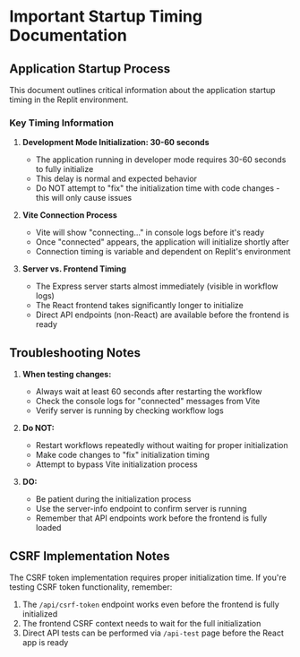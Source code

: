 # Important Startup Timing Documentation

## Application Startup Process

This document outlines critical information about the application startup timing in the Replit environment.

### Key Timing Information

1. **Development Mode Initialization: 30-60 seconds**
   - The application running in developer mode requires 30-60 seconds to fully initialize
   - This delay is normal and expected behavior
   - Do NOT attempt to "fix" the initialization time with code changes - this will only cause issues

2. **Vite Connection Process**
   - Vite will show "connecting..." in console logs before it's ready
   - Once "connected" appears, the application will initialize shortly after
   - Connection timing is variable and dependent on Replit's environment

3. **Server vs. Frontend Timing**
   - The Express server starts almost immediately (visible in workflow logs)
   - The React frontend takes significantly longer to initialize
   - Direct API endpoints (non-React) are available before the frontend is ready

## Troubleshooting Notes

1. **When testing changes:**
   - Always wait at least 60 seconds after restarting the workflow
   - Check the console logs for "connected" messages from Vite
   - Verify server is running by checking workflow logs

2. **Do NOT:**
   - Restart workflows repeatedly without waiting for proper initialization
   - Make code changes to "fix" initialization timing
   - Attempt to bypass Vite initialization process

3. **DO:**
   - Be patient during the initialization process
   - Use the server-info endpoint to confirm server is running
   - Remember that API endpoints work before the frontend is fully loaded

## CSRF Implementation Notes

The CSRF token implementation requires proper initialization time. If you're testing CSRF token functionality, remember:

1. The `/api/csrf-token` endpoint works even before the frontend is fully initialized
2. The frontend CSRF context needs to wait for the full initialization 
3. Direct API tests can be performed via `/api-test` page before the React app is ready